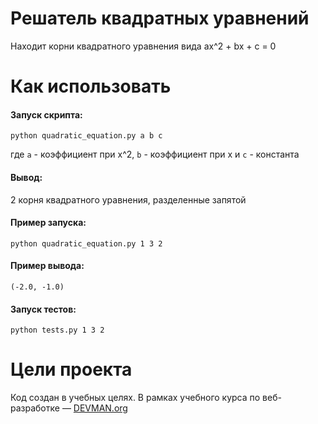 # Решатель квадратных уравнений

Находит корни квадратного уравнения вида ax^2 + bx + c = 0

# Как использовать

#### Запуск скрипта:
```
python quadratic_equation.py a b c  
```
где `a` - коэффициент при x^2, `b` - коэффициент при x и `c` - константа 
 
#### Вывод:
 2 корня квадратного уравнения, разделенные запятой

#### Пример запуска:
```
python quadratic_equation.py 1 3 2
```
#### Пример вывода:
```
(-2.0, -1.0)
```

#### Запуск тестов:
```
python tests.py 1 3 2
```

# Цели проекта

Код создан в учебных целях. В рамках учебного курса по веб-разработке ― [DEVMAN.org](https://devman.org)
